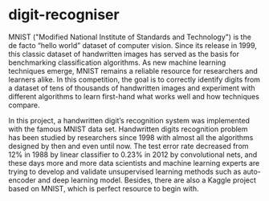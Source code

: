 # digit-recogniser

MNIST ("Modified National Institute of Standards and Technology") is the de facto “hello world” dataset of computer vision. Since its release in 1999, this classic dataset of handwritten images has served as the basis for benchmarking classification algorithms. As new machine learning techniques emerge, MNIST remains a reliable resource for researchers and learners alike. In this competition, the goal is to correctly identify digits from a dataset of tens of thousands of handwritten images and experiment with different algorithms to learn first-hand what works well and how techniques compare.


In this project, a handwritten digit’s recognition system was implemented with the famous MNIST data set.
Handwritten digits recognition problem has been studied by researchers since 1998 with almost all the algorithms designed by then and even until now. The test error rate decreased from 12% in 1988 by linear classifier to 0.23% in 2012 by convolutional nets, and these days more and more data scientists and machine learning experts are trying to develop and validate unsupervised learning methods such as auto-encoder and deep learning model. Besides, there are also a Kaggle project based on MNIST, which is perfect resource to begin with.
